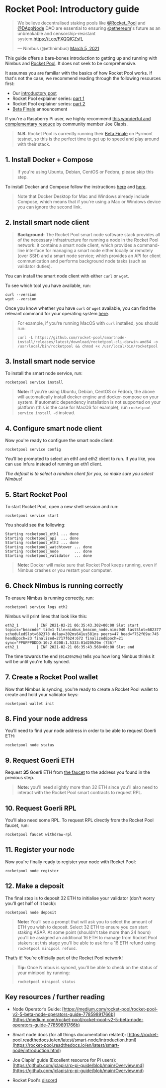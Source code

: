 # Rocket Pool: Introductory guide

<blockquote class="twitter-tweet"><p lang="en" dir="ltr">We believe decentralised staking pools like <a href="https://twitter.com/Rocket_Pool?ref_src=twsrc%5Etfw">@Rocket_Pool</a> and <a href="https://twitter.com/DAppNode?ref_src=twsrc%5Etfw">@DAppNode</a> DAO are essential to ensuring <a href="https://twitter.com/ethereum?ref_src=twsrc%5Etfw">@ethereum</a>&#39;s future as an unbreakable and censorship-resistant system.<a href="https://t.co/FXQQICZsfL">https://t.co/FXQQICZsfL</a></p>&mdash; Nimbus (@ethnimbus) <a href="https://twitter.com/ethnimbus/status/1367841160081907717?ref_src=twsrc%5Etfw">March 5, 2021</a></blockquote> <script async src="https://platform.twitter.com/widgets.js" charset="utf-8"></script>


This guide offers a bare-bones introduction to getting up and running with Nimbus and [Rocket Pool](https://www.rocketpool.net/). It does not seek to be comprehensive. 

It assumes you are familiar with the basics of how Rocket Pool works. If that's not the case, we recommend reading through the following resources first:
- Our [introductory post](https://our.status.im/rocket-pool-integration/)
- Rocket Pool explainer series: [part 1](https://medium.com/rocket-pool/rocket-pool-staking-protocol-part-1-8be4859e5fbd)
- Rocket Pool explainer series: [part 2](https://medium.com/rocket-pool/rocket-pool-staking-protocol-part-2-e0d346911fe1)
- [Beta Finale](https://medium.com/rocket-pool/rocket-pool-3-0-beta-finale-fb35c4f8e003) announcement

If you're a Raspberry Pi user, we highly recommend [this wonderful and complementary resouce](https://github.com/jclapis/rp-pi-guide/blob/main/Overview.md) by community member Joe Clapis.

> **N.B.** Rocket Pool is currently running their [Beta Finale](https://medium.com/rocket-pool/rocket-pool-3-0-beta-finale-fb35c4f8e003) on Pyrmont testnet, so this is the perfect time to get up to speed and play around with their stack.

## 1. Install Docker + Compose

> If you're using  Ubuntu, Debian, CentOS or Fedora, please skip this step.

To install Docker and Compose follow the instructions [here](https://docs.docker.com/get-docker/) and [here](https://docs.docker.com/compose/install/).

> Note that Docker Desktop for Mac and Windows already include Compose, which means that if you're using a Mac or Windows device you can ignore the second link.

## 2. Install smart node client
> **Background:** The Rocket Pool smart node software stack provides all of the necessary infrastructure for running a node in the Rocket Pool network: it contains a smart node client, which provides a command-line interface for managing a smart node either locally or remotely (over SSH) and a smart node service; which provides an API for client communication and performs background node tasks (such as validator duties).


You can install the smart node client with either `curl` or `wget`.

To see which tool you have available, run:

```
curl --version
wget --version
```

Once you know whether you have `curl` or `wget` available, you can find the relevant command for your operating system [here](https://rocket-pool.readthedocs.io/en/latest/smart-node/getting-started.html#installation).

> For example, if you're running MacOS with `curl` installed, you should run:
>
> ```
>curl -L https://github.com/rocket-pool/smartnode-install/releases/latest/download/rocketpool-cli-darwin-amd64 -o /usr/local/bin/rocketpool && chmod +x /usr/local/bin/rocketpool
>```


## 3. Install smart node service

To install the smart node service, run:
```
rocketpool service install
```

> **Note:** If you’re using Ubuntu, Debian, CentOS or Fedora, the above will automatically install docker engine and docker-compose on your system. If automatic dependency installation is not supported on your platform (this is the case for MacOS for example), run `rocketpool service install -d` instead.

## 4. Configure smart node client

Now you're ready to configure the smart node client:
```
rocketpool service config
```

You’ll be prompted to select an eth1 and eth2 client to run. If you like, you can use Infura instead of running an eth1 client.

*The default is to select a random client for you, so make sure you select Nimbus!*

## 5. Start Rocket Pool

To start Rocket Pool, open a new shell session and run:

```
rocketpool service start
```

You should see the following:

```
Starting rocketpool_eth1 ... done
Starting rocketpool_api  ... done
Starting rocketpool_eth2 ... done
Starting rocketpool_watchtower ... done
Starting rocketpool_node       ... done
Starting rocketpool_validator  ... done
```

> **Note:** Docker will make sure that Rocket Pool keeps running, even if Nimbus crashes or you restart your computer.

## 6. Check Nimbus is running correctly

To ensure Nimbus is running correctly, run:

```
rocketpool service logs eth2
```

Nimbus will print lines that look like this:

```
eth2_1        | INF 2021-02-21 06:35:43.302+00:00 Slot start                                 topics="beacnde" tid=1 file=nimbus_beacon_node.nim:940 lastSlot=682377 scheduledSlot=682378 delay=302ms641us581ns peers=47 head=f752f69a:745 headEpoch=23 finalized=2717f624:672 finalizedEpoch=21 sync="PPUPPPDDDD:10:2.0208:1.5333:01d20h29m (736)"
eth2_1        | INF 2021-02-21 06:35:43.568+00:00 Slot end
```

The time towards the end (`01d20h29m`) tells you how long Nimbus thinks it will be until you're fully synced.

## 7. Create a Rocket Pool wallet

Now that Nimbus is syncing, you're ready to create a Rocket Pool wallet to create and hold your validator keys:
```
rocketpool wallet init
```

## 8. Find your node address

You'll need to find your node address in order to be able to request Goerli ETH:
```
rocketpool node status
```

## 9. Request Goerli ETH

Request **35** Goerli ETH from [the faucet](https://faucet.goerli.mudit.blog/) to the address you found in the previous step.

> **Note:** you'll need slightly more than 32 ETH since you'll also need to interact with the Rocket Pool smart contracts to request RPL.



## 10. Request Goerli RPL

You'll also need some RPL. To request RPL directly from the Rocket Pool faucet, run: 

```
rocketpool faucet withdraw-rpl
```

## 11. Register your node

Now you're finally ready to register your node with Rocket Pool:

```
rocketpool node register
```

## 12. Make a deposit

The final step is to deposit 32 ETH to initialise your validator (don't worry you'll get half of it back):

```
rocketpool node deposit
```

> **Note:** You’ll see a prompt that will ask you to select the amount of ETH you wish to deposit. Select 32 ETH to ensure you can start staking ASAP. At some point (shouldn't take more than 24 hours) you'll be assigned an additional 16 ETH to manage from Rocket Pool stakers: at this stage you'll be able to ask for a 16 ETH refund using `rocketpool minipool refund`.


That’s it! You’re officially part of the Rocket Pool network!

> **Tip:** Once Nimbus is synced, you'll be able to check on the status of your minipool by running:
> ```
> rocketpool minipool status
> ```


## Key resources / further reading
- Node Operator’s Guide: [https://medium.com/rocket-pool/rocket-pool-v2-5-beta-node-operators-guide-77859891766b](https://medium.com/rocket-pool/rocket-pool-v2-5-beta-node-operators-guide-77859891766b)

- Smart node docs (for all things documentation related): [https://rocket-pool.readthedocs.io/en/latest/smart-node/introduction.html](https://rocket-pool.readthedocs.io/en/latest/smart-node/introduction.html)

- Joe Clapis' guide (Excellent resource for Pi users): [https://github.com/jclapis/rp-pi-guide/blob/main/Overview.md](https://github.com/jclapis/rp-pi-guide/blob/main/Overview.md)

- Rocket Pool's [discord](https://discord.gg/a5zVQd66gr)
